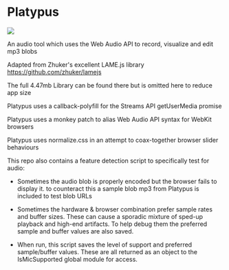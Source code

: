 # Platypus
<img src="https://i.pinimg.com/originals/17/5e/f2/175ef22c95918002bba266a898644de8.jpg">

An audio tool which uses the Web Audio API to record, visualize and edit mp3 blobs

Adapted from Zhuker's excellent LAME.js library https://github.com/zhuker/lamejs

The full 4.47mb Library can be found there but is omitted here to reduce app size

Platypus uses a callback-polyfill for the Streams API getUserMedia promise

Platypus uses a monkey patch to alias Web Audio API syntax for WebKit browsers

Platypus uses normalize.css in an attempt to coax-together browser slider behaviours

This repo also contains a feature detection script to specifically test for audio:

 - Sometimes the audio blob is properly encoded but the browser fails to display it.
   to counteract this a sample blob mp3 from Platypus is included to test blob URLs

 - Sometimes the hardware & browser combination prefer sample rates and buffer sizes.
   These can cause a sporadic mixture of sped-up playback and high-end artifacts.
   To help debug them the preferred sample and buffer values are also saved.
   
 - When run, this script saves the level of support and preferred sample/buffer values.
   These are all returned as an object to the IsMicSupported global module for access.
